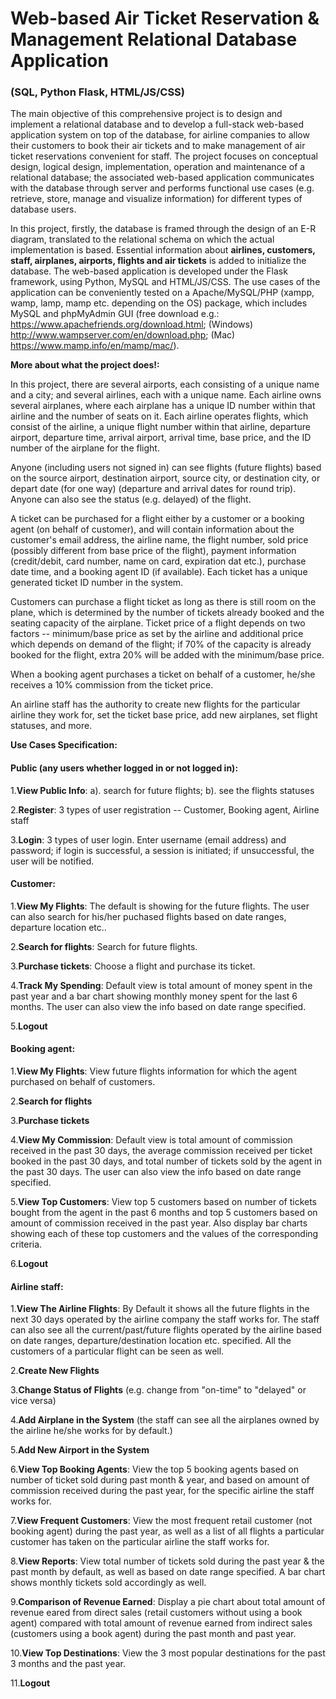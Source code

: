 # Web-based Air Ticket Reservation & Management Relational Database Application 
### (SQL, Python Flask, HTML/JS/CSS)

The main objective of this comprehensive project is to design and implement a relational database and to develop a full-stack web-based application system on top of the database, for airline companies to allow their customers to book their air tickets and to make management of air ticket reservations convenient for staff. The project focuses on conceptual design, logical design, implementation, operation and maintenance of a relational database; the associated web-based application communicates with the database through server and performs functional use cases (e.g. retrieve, store, manage and visualize information) for different types of database users.

In this project, firstly, the database is framed through the design of an E-R diagram, translated to the relational schema on which the actual implementation is based. Essential information about **airlines, customers, staff, airplanes, airports, flights and air tickets** is added to initialize the database. The web-based application is developed under the Flask framework, using Python, MySQL and HTML/JS/CSS. The use cases of the application can be conveniently tested on a Apache/MySQL/PHP (xampp, wamp, lamp, mamp etc. depending on the OS) package, which includes MySQL and phpMyAdmin GUI (free download e.g.: https://www.apachefriends.org/download.html; (Windows) http://www.wampserver.com/en/download.php; (Mac) https://www.mamp.info/en/mamp/mac/).


**More about what the project does!:**

In this project, there are several airports, each consisting of a unique name and a city; and several airlines, each with a unique name. Each airline owns several airplanes, where each airplane has a unique ID number within that airline and the number of seats on it. Each airline operates flights, which consist of the airline, a unique flight number within that airline, departure airport, departure time, arrival airport, arrival time, base price, and the ID number of the airplane for the flight.

Anyone (including users not signed in) can see flights (future flights) based on the source airport, destination airport, source city, or destination city, or depart date (for one way) (departure and arrival dates for round trip). Anyone can also see the status (e.g. delayed) of the flight.

A ticket can be purchased for a flight either by a customer or a booking agent (on behalf of customer), and will contain information about the customer's email address, the airline name, the flight number, sold price (possibly different from base price of the flight), payment information (credit/debit, card number, name on card, expiration dat etc.), purchase date time, and a booking agent ID (if available). Each ticket has a unique generated ticket ID number in the system.

Customers can purchase a flight ticket as long as there is still room on the plane, which is determined by the number of tickets already booked and the seating capacity of the airplane. Ticket price of a flight depends on two factors -- minimum/base price as set by the airline and additional price which depends on demand of the flight; if 70% of the capacity is already booked for the flight, extra 20% will be added with the minimum/base price.

When a booking agent purchases a ticket on behalf of a customer, he/she receives a 10% commission from the ticket price.

An airline staff has the authority to create new flights for the particular airline they work for, set the ticket base price, add new airplanes, set flight statuses, and more.

**Use Cases Specification:**

#### Public (any users whether logged in or not logged in):

1.**View Public Info**: a). search for future flights; b). see the flights statuses

2.**Register**: 3 types of user registration -- Customer, Booking agent, Airline staff

3.**Login**: 3 types of user login. Enter username (email address) and password; if login is successful, a session is initiated; if unsuccessful, the user will be notified.

#### Customer:

1.**View My Flights**: The default is showing for the future flights. The user can also search for his/her puchased flights based on date ranges, departure location etc..

2.**Search for flights**: Search for future flights.

3.**Purchase tickets**: Choose a flight and purchase its ticket.

4.**Track My Spending**: Default view is total amount of money spent in the past year and a bar chart showing monthly money spent for the last 6 months. The user can also view the info based on date range specified.

5.**Logout**

#### Booking agent:

1.**View My Flights**: View future flights information for which the agent purchased on behalf of customers.

2.**Search for flights**

3.**Purchase tickets**

4.**View My Commission**: Default view is total amount of commission received in the past 30 days, the average commission received per ticket booked in the past 30 days, and total number of tickets sold by the agent in the past 30 days. The user can also view the info based on date range specified.

5.**View Top Customers**: View top 5 customers based on number of tickets bought from the agent in the past 6 months and top 5 customers based on amount of commission received in the past year. Also display bar charts showing each of these top customers and the values of the corresponding criteria.

6.**Logout**

#### Airline staff:

1.**View The Airline Flights**: By Default it shows all the future flights in the next 30 days operated by the airline company the staff works for. The staff can also see all the current/past/future flights operated by the airline based on date ranges, departure/destination location etc. specified. All the customers of a particular flight can be seen as well.

2.**Create New Flights**

3.**Change Status of Flights** (e.g. change from "on-time" to "delayed" or vice versa)

4.**Add Airplane in the System** (the staff can see all the airplanes owned by the airline he/she works for by default.)

5.**Add New Airport in the System**

6.**View Top Booking Agents**: View the top 5 booking agents based on number of ticket sold during past month & year, and based on amount of commission received during the past year, for the specific airline the staff works for.

7.**View Frequent Customers**: View the most frequent retail customer (not booking agent) during the past year, as well as a list of all flights a particular customer has taken on the particular airline the staff works for.

8.**View Reports**: View total number of tickets sold during the past year & the past month by default, as well as based on date range specified. A bar chart shows monthly tickets sold accordingly as well.

9.**Comparison of Revenue Earned**: Display a pie chart about total amount of revenue eared from direct sales (retail customers without using a book agent) compared with total amount of revenue earned from indirect sales (customers using a book agent) during the past month and past year.

10.**View Top Destinations**: View the 3 most popular destinations for the past 3 months and the past year.

11.**Logout**



